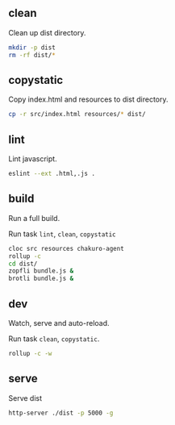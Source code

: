 ## clean

Clean up dist directory.

```bash
mkdir -p dist
rm -rf dist/*
```

## copystatic

Copy index.html and resources to dist directory.

```bash
cp -r src/index.html resources/* dist/
```

## lint

Lint javascript.

```bash
eslint --ext .html,.js .
```

## build

Run a full build.

Run task `lint`, `clean`,  `copystatic`

```bash
cloc src resources chakuro-agent
rollup -c
cd dist/
zopfli bundle.js &
brotli bundle.js &
```

## dev

Watch, serve and auto-reload.

Run task `clean`, `copystatic`.

```bash
rollup -c -w
```

## serve

Serve dist

```bash
http-server ./dist -p 5000 -g
```

